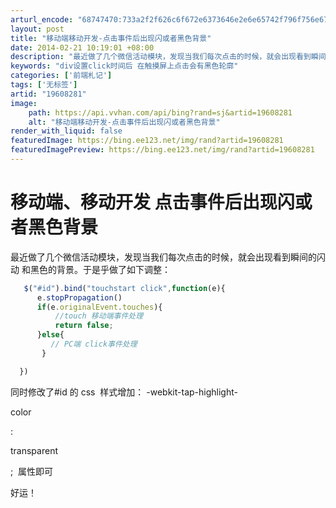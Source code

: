 ```yaml
---
arturl_encode: "68747470:733a2f2f626c6f672e6373646e2e6e65742f796f756e67716a:2f61727469636c652f64657461696c732f3139363038323831"
layout: post
title: "移动端移动开发-点击事件后出现闪或者黑色背景"
date: 2014-02-21 10:19:01 +08:00
description: "最近做了几个微信活动模块，发现当我们每次点击的时候，就会出现看到瞬间的闪动 和黑色的背景。于是乎做了"
keywords: "div设置click时间后 在触摸屏上点击会有黑色轮廓"
categories: ['前端札记']
tags: ['无标签']
artid: "19608281"
image:
    path: https://api.vvhan.com/api/bing?rand=sj&artid=19608281
    alt: "移动端移动开发-点击事件后出现闪或者黑色背景"
render_with_liquid: false
featuredImage: https://bing.ee123.net/img/rand?artid=19608281
featuredImagePreview: https://bing.ee123.net/img/rand?artid=19608281
---
```


# 移动端、移动开发 点击事件后出现闪或者黑色背景

最近做了几个微信活动模块，发现当我们每次点击的时候，就会出现看到瞬间的闪动 和黑色的背景。于是乎做了如下调整：

```javascript
   $("#id").bind("touchstart click",function(e){
      e.stopPropagation()
      if(e.originalEvent.touches){
          //touch 移动端事件处理
          return false;
      }else{
         // PC端 click事件处理
       }

  })

```

  
同时修改了#id 的 css  样式增加：
-webkit-tap-highlight-

color

:

transparent

;  属性即可

好运！
